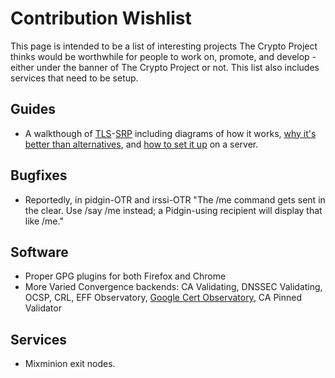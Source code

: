 # Contribution Wishlist

This page is intended to be a list of interesting projects The Crypto Project thinks would be worthwhile for people to work on, promote, and develop - either under the banner of The Crypto Project or not. This list also includes services that need to be setup.

## Guides

 - A walkthough of [TLS](http://tools.ietf.org/html/rfc5054)-[SRP](http://en.wikipedia.org/wiki/TLS-SRP) including diagrams of how it works, [why it's better than alternatives](http://rdist.root.org/2010/09/08/clench-is-inferior-to-tlssrp/), and [how to set it up](/projects/bleeding/) on a server.

## Bugfixes

- Reportedly, in pidgin-OTR and irssi-OTR "The /me command gets sent in the clear. Use /say /me instead; a Pidgin-using recipient will display that like /me."

## Software

- Proper GPG plugins for both Firefox and Chrome
- More Varied Convergence backends: CA Validating, DNSSEC Validating, OCSP, CRL, EFF Observatory, [Google Cert Observatory](http://googleonlinesecurity.blogspot.com/2011/04/improving-ssl-certificate-security.html), CA Pinned Validator

## Services

- Mixminion exit nodes.